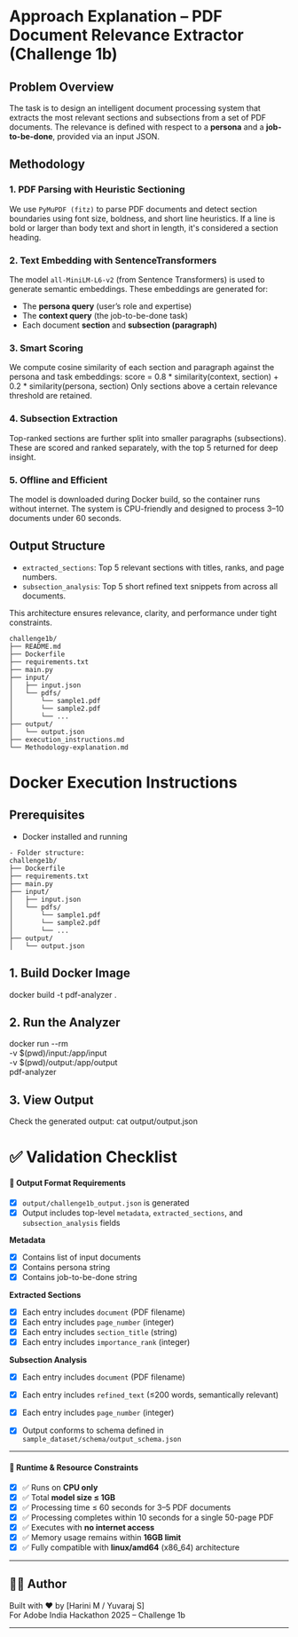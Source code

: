 # Approach Explanation – PDF Document Relevance Extractor (Challenge 1b)

## Problem Overview

The task is to design an intelligent document processing system that extracts the most relevant sections and subsections from a set of PDF documents. The relevance is defined with respect to a **persona** and a **job-to-be-done**, provided via an input JSON.

## Methodology

### 1. **PDF Parsing with Heuristic Sectioning**
We use `PyMuPDF (fitz)` to parse PDF documents and detect section boundaries using font size, boldness, and short line heuristics. If a line is bold or larger than body text and short in length, it's considered a section heading.

### 2. **Text Embedding with SentenceTransformers**
The model `all-MiniLM-L6-v2` (from Sentence Transformers) is used to generate semantic embeddings. These embeddings are generated for:
- The **persona query** (user’s role and expertise)
- The **context query** (the job-to-be-done task)
- Each document **section** and **subsection (paragraph)**

### 3. **Smart Scoring**
We compute cosine similarity of each section and paragraph against the persona and task embeddings:
score = 0.8 * similarity(context, section) + 0.2 * similarity(persona, section)
Only sections above a certain relevance threshold are retained.

### 4. **Subsection Extraction**
Top-ranked sections are further split into smaller paragraphs (subsections). These are scored and ranked separately, with the top 5 returned for deep insight.

### 5. **Offline and Efficient**
The model is downloaded during Docker build, so the container runs without internet. The system is CPU-friendly and designed to process 3–10 documents under 60 seconds.

## Output Structure

- `extracted_sections`: Top 5 relevant sections with titles, ranks, and page numbers.
- `subsection_analysis`: Top 5 short refined text snippets from across all documents.

This architecture ensures relevance, clarity, and performance under tight constraints.

```
challenge1b/
├── README.md
├── Dockerfile
├── requirements.txt
├── main.py
├── input/
│   ├── input.json
│   └── pdfs/
│       └── sample1.pdf
│       └── sample2.pdf
│       └── ...
├── output/
│   └── output.json
├── execution_instructions.md
└── Methodology-explanation.md

```
# Docker Execution Instructions

## Prerequisites

- Docker installed and running

```
- Folder structure:
challenge1b/
├── Dockerfile
├── requirements.txt
├── main.py
├── input/
│   ├── input.json
│   └── pdfs/
│       └── sample1.pdf
│       └── sample2.pdf
│       └── ...
├── output/
│   └── output.json

```

## 1. Build Docker Image
docker build -t pdf-analyzer .

## 2. Run the Analyzer

docker run --rm \
  -v $(pwd)/input:/app/input \
  -v $(pwd)/output:/app/output \
  pdf-analyzer

## 3. View Output
Check the generated output:
cat output/output.json

# ✅ Validation Checklist

#### 📄 Output Format Requirements
- [x] `output/challenge1b_output.json` is generated
- [x] Output includes top-level `metadata`, `extracted_sections`, and `subsection_analysis` fields

**Metadata**
- [X] Contains list of input documents
- [x] Contains persona string
- [x] Contains job-to-be-done string

**Extracted Sections**
- [x] Each entry includes `document` (PDF filename)
- [x] Each entry includes `page_number` (integer)
- [x] Each entry includes `section_title` (string)
- [x] Each entry includes `importance_rank` (integer)

**Subsection Analysis**
- [x] Each entry includes `document` (PDF filename)
- [x] Each entry includes `refined_text` (≤200 words, semantically relevant)
- [x] Each entry includes `page_number` (integer)

- [x] Output conforms to schema defined in `sample_dataset/schema/output_schema.json`

---

#### 🚦 Runtime & Resource Constraints
- [x] ✅ Runs on **CPU only**
- [x] ✅ Total **model size ≤ 1GB**
- [x] ✅ Processing time ≤ 60 seconds for 3–5 PDF documents
- [x] ✅ Processing completes within 10 seconds for a single 50-page PDF
- [x] ✅ Executes with **no internet access**
- [x] ✅ Memory usage remains within **16GB limit**
- [x] ✅ Fully compatible with **linux/amd64** (x86_64) architecture
      
---

## 👨‍💻 Author

Built with ❤️ by [Harini M / Yuvaraj S]  
For Adobe India Hackathon 2025 – Challenge 1b

---
